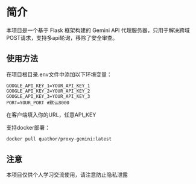 # 简介
本项目是一个基于 Flask 框架构建的 Gemini API 代理服务器，只用于解决跨域POST请求，支持多api轮询，移除了安全审查。

## 使用方法
在项目根目录.env文件中添加以下环境变量：
```
GOOGLE_API_KEY_1=YOUR_API_KEY_1
GOOGLE_API_KEY_2=YOUR_API_KEY_2
GOOGLE_API_KEY_3=YOUR_API_KEY_3
PORT=YOUR_PORT #默认8000
```
在客户端填入你的URL，任意API_KEY  
  
支持docker部署：
```bash
docker pull quathor/proxy-gemini:latest
```
## 注意
本项目仅供个人学习交流使用，请注意防止隐私泄露
